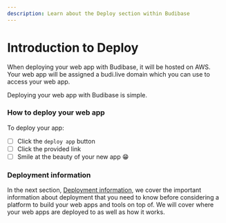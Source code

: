 ```yaml
---
description: Learn about the Deploy section within Budibase
---
```


# Introduction to Deploy

When deploying your web app with Budibase, it will be hosted on AWS. Your web app will be assigned a budi.live domain which you can use to access your web app.

Deploying your web app with Budibase is simple. 

### How to deploy your web app

To deploy your app:

* [ ] Click the `deploy app` button
* [ ] Click the provided link
* [ ] Smile at the beauty of your new app 😁

### Deployment information

In the next section, [Deployment information](deployment-information.md), we cover the important information about deployment that you need to know before considering a platform to build your web apps and tools on top of. We will cover where your web apps are deployed to as well as how it works.



